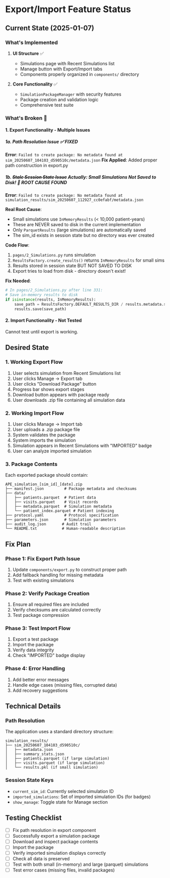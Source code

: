 # Export/Import Feature Status

## Current State (2025-01-07)

### What's Implemented
1. **UI Structure** ✅
   - Simulations page with Recent Simulations list
   - Manage button with Export/Import tabs
   - Components properly organized in `components/` directory

2. **Core Functionality** ✅
   - `SimulationPackageManager` with security features
   - Package creation and validation logic
   - Comprehensive test suite

### What's Broken 🔴

#### 1. Export Functionality - Multiple Issues

##### 1a. Path Resolution Issue ✅ FIXED
**Error**: `Failed to create package: No metadata found at sim_20250607_104103_d590510c/metadata.json`
**Fix Applied**: Added proper path construction in export.py

##### 1b. ~~Stale Session State Issue~~ Actually: Small Simulations Not Saved to Disk! 🔴 ROOT CAUSE FOUND
**Error**: `Failed to create package: No metadata found at simulation_results/sim_20250607_112927_cc0efabf/metadata.json`

**Real Root Cause**: 
- Small simulations use `InMemoryResults` (< 10,000 patient-years)
- These are NEVER saved to disk in the current implementation
- Only `ParquetResults` (large simulations) are automatically saved
- The sim_id exists in session state but no directory was ever created

**Code Flow**:
1. `pages/2_Simulations.py` runs simulation
2. `ResultsFactory.create_results()` returns `InMemoryResults` for small sims
3. Results stored in session state BUT NOT SAVED TO DISK
4. Export tries to load from disk - directory doesn't exist!

**Fix Needed**:
```python
# In pages/2_Simulations.py after line 331:
# Save in-memory results to disk
if isinstance(results, InMemoryResults):
    save_path = ResultsFactory.DEFAULT_RESULTS_DIR / results.metadata.sim_id
    results.save(save_path)
```

#### 2. Import Functionality - Not Tested
Cannot test until export is working.

## Desired State

### 1. Working Export Flow
1. User selects simulation from Recent Simulations list
2. User clicks Manage → Export tab
3. User clicks "Download Package" button
4. Progress bar shows export stages
5. Download button appears with package ready
6. User downloads .zip file containing all simulation data

### 2. Working Import Flow  
1. User clicks Manage → Import tab
2. User uploads a .zip package file
3. System validates the package
4. System imports the simulation
5. Simulation appears in Recent Simulations with "IMPORTED" badge
6. User can analyze imported simulation

### 3. Package Contents
Each exported package should contain:
```
APE_simulation_[sim_id]_[date].zip
├── manifest.json         # Package metadata and checksums
├── data/
│   ├── patients.parquet  # Patient data
│   ├── visits.parquet    # Visit records
│   ├── metadata.parquet  # Simulation metadata
│   └── patient_index.parquet # Patient indexing
├── protocol.yaml         # Protocol specification
├── parameters.json       # Simulation parameters
├── audit_log.json       # Audit trail
└── README.txt           # Human-readable description
```

## Fix Plan

### Phase 1: Fix Export Path Issue
1. Update `components/export.py` to construct proper path
2. Add fallback handling for missing metadata
3. Test with existing simulations

### Phase 2: Verify Package Creation
1. Ensure all required files are included
2. Verify checksums are calculated correctly
3. Test package compression

### Phase 3: Test Import Flow
1. Export a test package
2. Import the package
3. Verify data integrity
4. Check "IMPORTED" badge display

### Phase 4: Error Handling
1. Add better error messages
2. Handle edge cases (missing files, corrupted data)
3. Add recovery suggestions

## Technical Details

### Path Resolution
The application uses a standard directory structure:
```
simulation_results/
├── sim_20250607_104103_d590510c/
│   ├── metadata.json
│   ├── summary_stats.json
│   ├── patients.parquet (if large simulation)
│   ├── visits.parquet (if large simulation)
│   └── results.pkl (if small simulation)
```

### Session State Keys
- `current_sim_id`: Currently selected simulation ID
- `imported_simulations`: Set of imported simulation IDs (for badges)
- `show_manage`: Toggle state for Manage section

## Testing Checklist

- [ ] Fix path resolution in export component
- [ ] Successfully export a simulation package
- [ ] Download and inspect package contents
- [ ] Import the package
- [ ] Verify imported simulation displays correctly
- [ ] Check all data is preserved
- [ ] Test with both small (in-memory) and large (parquet) simulations
- [ ] Test error cases (missing files, invalid packages)